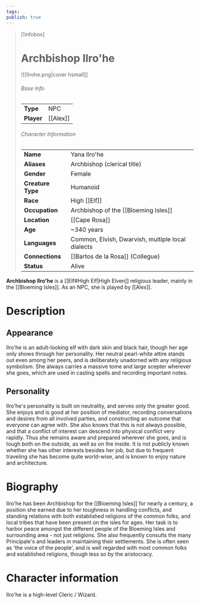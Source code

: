 ```yaml
---
tags: 
publish: true
---
```

> [!infobox]  
> # Archbishop Ilro'he 
> ![[Ilrohe.png|cover hsmall]]  
> ###### Base Info
> | | |  
> |---|---|  
> | **Type** | NPC |
> | **Player** | [[Alex]] |
> ###### Character Information  
> | | |  
> |---|---|  
> | **Name** | Yana Ilro'he |
> | **Aliases** | Archbishop (clerical title) |
> | **Gender** | Female | 
> | **Creature Type** | Humanoid |
> | **Race** | High [[Elf]] |  
> | **Occupation** | Archbishop of the [[Bloeming Isles]] |  
> | **Location** | [[Cape Rosa]] |
> | **Age** | ~340 years |
> | **Languages** | Common, Elvish, Dwarvish, multiple local dialects |
> | **Connections** | [[Bartos de la Rosa]] (Collegue) |
> | **Status** | Alive |

**Archbishop Ilro'he** is a [[Elf#High Elf|High Elven]] religious leader, mainly in the [[Bloeming Isles]]. As an NPC, she is played by [[Alex]].
# Description
## Appearance
Ilro'he is an adult-looking elf with dark skin and black hair, though her age only shows through her personality. Her neutral pearl-white attire stands out even among her peers, and is deliberately unadorned with any religious symbolism. She always carries a massive tome and large scepter wherever she goes, which are used in casting spells and recording important notes.
## Personality
Ilro'he's personality is built on neutrality, and serves only the greater good. She enjoys and is good at her position of mediator, recording conversations and desires from all involved parties, and constructing an outcome that everyone can agree with. She also knows that this is not always possible, and that a conflict of interest can descend into physical conflict very rapidly. Thus she remains aware and prepared wherever she goes, and is tough both on the outside, as well as on the inside. It is not publicly known whether she has other interests besides her job, but due to frequent traveling she has become quite world-wise, and is known to enjoy nature and architecture.
# Biography
Ilro'he has been Archbishop for the [[Bloeming Isles]] for nearly a century, a position she earned due to her toughness in handling conflicts, and standing relations with both established religions of the common folks, and local tribes that have been present on the isles for ages. Her task is to harbor peace amongst the different people of the Bloeming Isles and surrounding area - not just religions. She also frequently consults the many Principale's and leaders in maintaining their settlements. She is often seen as 'the voice of the people', and is well regarded with most common folks and established religions, though less so by the aristocracy.
# Character information
Ilro'he is a high-level Cleric / Wizard.
